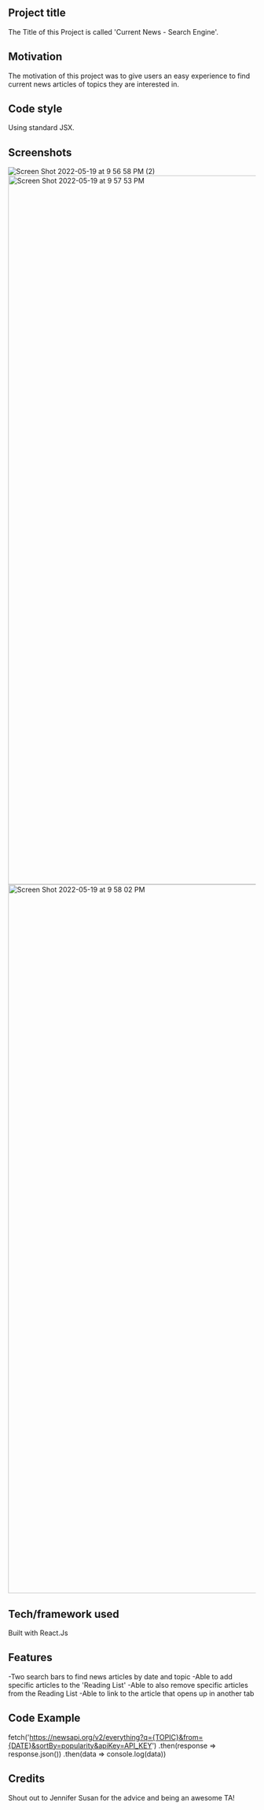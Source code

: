 ## Project title
 The Title of this Project is called 'Current News - Search Engine'.

## Motivation

The motivation of this project was to give users an easy experience to find current news articles of topics they are interested in.

## Code style

Using standard JSX.
 
## Screenshots

![Screen Shot 2022-05-19 at 9 56 58 PM (2)](https://user-images.githubusercontent.com/101440413/169441611-214151b9-3719-4b6a-9470-c445ec5090d8.png)
<img width="1440" alt="Screen Shot 2022-05-19 at 9 57 53 PM" src="https://user-images.githubusercontent.com/101440413/169441624-367a9c3a-a8cc-4f07-9b6c-815c17f62a82.png">
<img width="1440" alt="Screen Shot 2022-05-19 at 9 58 02 PM" src="https://user-images.githubusercontent.com/101440413/169441629-d3568749-a937-4082-b4c0-aa093e5e1384.png">




## Tech/framework used

Built with React.Js

## Features

-Two search bars to find news articles by date and topic
-Able to add specific articles to the 'Reading List'
-Able to also remove specific articles from the Reading List
-Able to link to the article that opens up in another tab

## Code Example

fetch('https://newsapi.org/v2/everything?q={TOPIC}&from={DATE}&sortBy=popularity&apiKey=API_KEY')
.then(response => response.json())
.then(data => console.log(data))


## Credits
Shout out to Jennifer Susan for the advice and being an awesome TA!
